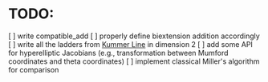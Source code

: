 # TODO:

[ ] write compatible_add
[ ] properly define biextension addition accordingly
[ ] write all the ladders from [Kummer Line](https://gitlab.inria.fr/roberdam/kummer-line) in dimension 2
[ ] add some API for hyperelliptic Jacobians (e.g., transformation between Mumford coordinates and theta coordinates)
[ ] implement classical Miller's algorithm for comparison